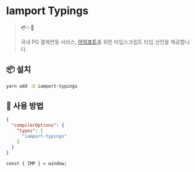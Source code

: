 # Iamport Typings
> 💳✨📘
>
> 국내 PG 결제연동 서비스, [아임포트](https://www.iamport.kr/)를 위한 타입스크립트 타입 선언을 제공합니다.

## 📦 설치

```bash
yarn add -D iamport-typings
```

## 🚀 사용 방법

```json
{
  "compilerOptions": {
    "types": [
      "iamport-typings"
    ]
  }
}
```

```tsx
const { IMP } = window;
```
